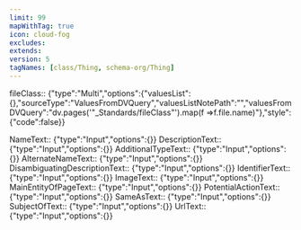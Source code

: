 ```yaml
---
limit: 99
mapWithTag: true
icon: cloud-fog
excludes: 
extends: 
version: 5
tagNames: [class/Thing, schema-org/Thing]
---
```


fileClass:: {"type":"Multi","options":{"valuesList":{},"sourceType":"ValuesFromDVQuery","valuesListNotePath":"","valuesFromDVQuery":"dv.pages('\"_Standards/fileClass\"').map(f =>f.file.name)"},"style":{"code":false}}

NameText:: {"type":"Input","options":{}}
DescriptionText:: {"type":"Input","options":{}}
AdditionalTypeText:: {"type":"Input","options":{}}
AlternateNameText:: {"type":"Input","options":{}}
DisambiguatingDescriptionText:: {"type":"Input","options":{}}
IdentifierText:: {"type":"Input","options":{}}
ImageText:: {"type":"Input","options":{}}
MainEntityOfPageText:: {"type":"Input","options":{}}
PotentialActionText:: {"type":"Input","options":{}}
SameAsText:: {"type":"Input","options":{}}
SubjectOfText:: {"type":"Input","options":{}}
UrlText:: {"type":"Input","options":{}}
